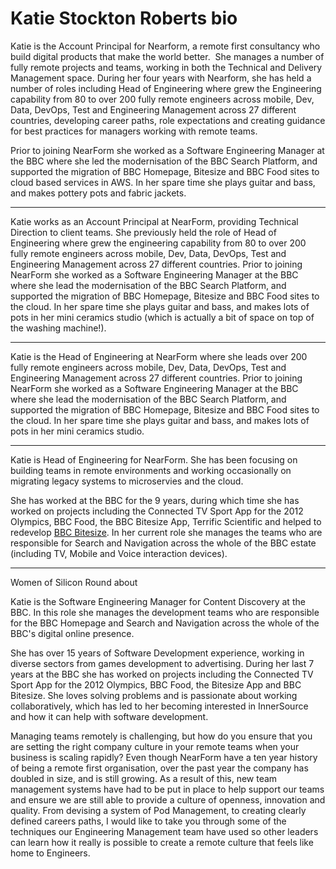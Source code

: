 # Katie Stockton Roberts bio

Katie is the Account Principal for Nearform, a remote first consultancy who build digital products that make the world better.  She manages a number of fully remote projects and teams, working in both the Technical and Delivery Management space. During her four years with Nearform, she has held a number of roles including Head of Engineering where grew the Engineering capability from 80 to over 200 fully remote engineers across mobile, Dev, Data, DevOps, Test and Engineering Management across 27 different countries, developing career paths, role expectations and creating guidance for best practices for managers working with remote teams.

Prior to joining NearForm she worked as a Software Engineering Manager at the BBC where she led the modernisation of the BBC Search Platform, and supported the migration of BBC Homepage, Bitesize and BBC Food sites to cloud based services in AWS. In her spare time she plays guitar and bass, and makes pottery pots and fabric jackets.

----


Katie works as an Account Principal at NearForm, providing Technical Direction to client teams.  She previously held the role of Head of Engineering where grew the engineering capability from 80 to over 200 fully remote engineers across mobile, Dev, Data, DevOps, Test and Engineering Management across 27 different countries. Prior to joining NearForm she worked as a Software Engineering Manager at the BBC where she lead the modernisation of the BBC Search Platform, and supported the migration of BBC Homepage, Bitesize and BBC Food sites to the cloud. In her spare time she plays guitar and bass, and makes lots of pots in her mini ceramics studio (which is actually a bit of space on top of the washing machine!).

----

Katie is the Head of Engineering at NearForm where she leads over 200 fully remote engineers across mobile, Dev, Data, DevOps, Test and Engineering Management across 27 different countries.  Prior to joining NearForm she worked as a Software Engineering Manager at the BBC where she lead the modernisation of the BBC Search Platform, and supported the migration of BBC Homepage, Bitesize and BBC Food sites to the cloud.  In her spare time she plays guitar and bass, and makes lots of pots in her mini ceramics studio.

-----

Katie is Head of Engineering for NearForm. She has been focusing on building teams in remote environments and working occasionally on migrating legacy systems to microservies and the cloud. 

She has worked at the BBC for the 9 years, during which time she has worked on projects including the Connected TV Sport App for the 2012 Olympics, BBC Food, the BBC Bitesize App, Terrific Scientific and helped to redevelop <a href="http://www.bbc.com/bitesize">BBC Bitesize</a>.  In her current role she manages the teams who are responsible for Search and Navigation across the whole of the BBC estate (including TV, Mobile and Voice interaction devices).  



----
Women of Silicon Round about

Katie is the Software Engineering Manager for Content Discovery at the BBC. In this role she manages the development teams who are responsible for the BBC Homepage and Search and Navigation across the whole of the BBC's digital online presence.

She has over 15 years of Software Development experience, working in diverse sectors from games development to advertising. During her last 7 years at the BBC she has worked on projects including the Connected TV Sport App for the 2012 Olympics, BBC Food, the Bitesize App and BBC Bitesize. She loves solving problems and is passionate about working collaboratively, which has led to her becoming interested in InnerSource and how it can help with software development.



Managing teams remotely is challenging, but how do you ensure that you are setting the right company culture in your remote teams when your business is scaling rapidly?
Even though NearForm have a ten year history of being a remote first organisation, over the past year the company has doubled in size, and is still growing. As a result of this, new team management systems have had to be put in place to help support our teams and ensure we are still able to provide a culture of openness, innovation and quality.  From devising a system of Pod Management, to creating clearly defined careers paths, I would like to take you through some of the techniques our Engineering Management team have used so other leaders can learn how it really is possible to create a remote culture that feels like home to Engineers.
